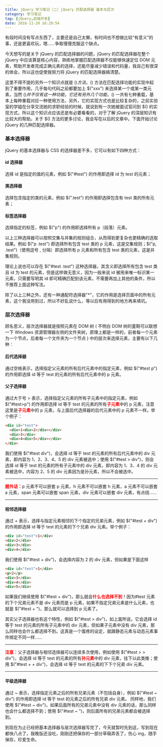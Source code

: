 ```yaml
---
title: jQuery 学习笔记（二）jQuery 匹配选择器 基本与层次
category: 学习笔记
tag: [jQuery,前端开发]
date: 2016-11-20 16:29:54
---
```


有段时间没有写点东西了，主要还是自己太懒，有时间也不想做比较“有意义”的事，还是更喜欢玩，嗯……争取慢慢克服这个缺点。<!--more-->

今天想写的是关于 jQuery 的匹配选择器的问题，jQuery 的匹配选择器在整个 jQuery 中应该算是核心内容，熟练地掌握匹配选择器不仅能够快速定位 DOM 元素，帮助开发者完成正确元素的选择，还能尽量减少错误和代码量，我自己有很深的体会，所以这也促使我努力将 jQuery 的匹配选择器搞清楚。

这里不得不提的另外一个知识点就是 $() 方法，$() 方法在匹配选择功能的实现中起到了重要作用，几乎每句代码之前都要加上 $("xxx") 来选择某一个或某一类元素，当然 $() 并不仅有这一种功能，它还有另外几个功能，$() 一共有七种重载，基本上每种重载对应一种使用方法，另外，它的实现方式也是比较复杂的，之前实验室的学姐在分享交流她的求职经验的时候，就说到有一次她被面试官问到 $() 的实现方式，所以这个知识点应该还是有必要看看的，对于了解 jQuery 的深层知识有比较大的帮助。关于 $() 方法的更多讨论，我会写在以后的文章中。下面开始讨论 jQuery 的几种匹配选择器。

### 基本选择器
jQuery 的基本选择器与 CSS 的选择器差不多，它可以有如下四种方式：

#### id 选择器
选择 id 是指定的值的元素，例如 $("#test") 的作用即选择 id 为 test 的元素；
#### 类选择器
选择包含指定的类的元素，例如 $(".test") 的作用即选择包含有 test 类的所有元素；
#### 标签选择器
选择指定的标签，例如 $("p") 的作用即选择所有 p（段落）元素。

以上三种选择器可以按照交集与并集的规则组合，从而得到更复杂也更精确的选取结果。例如 $("p .test") 即选择所有包含 test 类的 p 元素，这是交集规则；$("p, .test")（使用逗号 , 分隔）即选择所有 p 元素和所有包含 test 类的元素，这是并集规则。

理论上说也可以存在 $("#test .test") 这种选择器，其含义即选择所有包含 test 类且 id 为 test 的元素，但是这样做无意义，因为一般来说 id 被用来唯一标识某一元素，只需要写明其 id 即可精确匹配到该元素，不需要再加上其他的条件，所以不推荐上面这种写法。

除了以上三种之外，还有一种通配符选择器"*"，它的作用是选择页面中的所有元素，这个我没用到过，所以不好乱说什么，等以后有用得到的地方再来填坑。

### 层次选择器
顾名思义，层次选择器就是按照元素在 DOM 树 ( 不明白 DOM 树的童鞋可以联想一下 Windows 资源管理器左侧的文件夹树，原理上都是一样的，前者每一个元素为一个节点，后者每一个文件夹为一个节点 ) 中的层次来选择元素，主要有以下几种：

#### 后代选择器
通过空格表示，选择指定父元素的所有后代元素中的指定元素，例如 $("#test p") 的作用即选择 id 等于 test 的元素的所有后代元素中的 p 元素。
#### 父子选择器
通过大于号 > 表示，选择指定父元素的所有子元素中的指定元素，例如 $("#test>p") 的作用即选择 id 等于 test 的元素的所有<span style="color: red; font-weight: bold">子元素</span>中的 p 元素，注意这里是<span style="color: red; font-weight: bold">子元素</span>中的 p 元素，与上面后代选择器的后代元素中的 p 元素不一样。举个例子：
``` html
<div id="test">
  <div>1<div>2</div></div>
  <div>3</div>
  <div>4<div>5</div></div>
</div>
```
我们使用 $("#test div")，会选择 id 等于 test 的元素的所有后代元素中的 div 元素，即内容为 1、2、3、4、5 的 div 元素被选中；使用 $("#test > div")，则会选择 id 等于 test 的元素的所有子元素中的 div 元素，即内容为 1、3、4 的 div 元素被选中，内容为 2、5 的 div 元素因为是孙元素，所以不会被选中。

___
<span style="color: red; font-weight: bold">题外话：</span>p 元素不可以嵌套 p 元素，h 元素不可以嵌套 h 元素，a 元素不可以嵌套 a 元素，span 元素可以嵌套 span 元素，div 元素可以嵌套 div 元素，有点绕……
___

#### 相邻选择器
通过 + 表示，选择与指定元素相邻的下个指定的兄弟元素，例如 $("#test + div") 的作用即选择 id 等于 test 的元素的下个兄弟 div 元素。举个例子：
``` html
<div id="test">1</div>
<div>2</div>
<div>3</div>
<div>4</div>
```
我们使用 $("#test + div")，会选择内容为 2 的 div 元素，但如果是下面这样
``` html
<div id="test">1</div>
<p>2</p>
<div>3</div>
<div>4</div>
<div>5</div>
```
如果我们继续使用 $("#test + div")，那么就会<span style="color: red; font-weight: bold">什么也选择不到</span>！因为#test 元素的下个兄弟元素不是 div 元素而是 p 元素，如果不指定兄弟元素是什么元素，也就是 $("#test + ")，那么就可以选择到 p 元素了。

其实父子选择器也有这个特性，例如 $("#test > div")，如上面所说，它会选择 id 等于 test 的元素的所有子元素中的 div 元素，但如果子元素中没有 div 元素，那么同样也会什么都选择不到。这真是一个蛋疼的设定，就跟静态元素与动态元素事件绑定不同一样……

___
<span style="color: red; font-weight: bold">注意：</span>父子选择器与相邻选择器可以连续多次使用，例如使用 $("#test > > div")，会选择 id 等于 test 的元素的所有<span style="color: red; font-weight: bold">孙元素</span>中的 div 元素，往下以此类推；使用 $("#test + + div")，会选择 id 等于 test 的元素的下下个兄弟 div 元素。
___

#### 平级选择器
通过 ~ 表示，选择指定元素之后的所有兄弟元素（不包括自身），例如 $("#test ~ div") 的作用即选择 id 等于 test 的元素之后的所有兄弟 div 元素。
同样地，我们使用 $("#test ~ div")，如果后面所有的兄弟元素中没有 div 元素的话，那么同样也会什么都选择不到；使用 $("#test ~ ")，则后面所有的兄弟元素都会被选择到。

到现在为止已经把基本选择器与层次选择器写完了，今天就暂时先到这，写到现在都快八点了，我晚饭还没吃，刚刚还把保存的一部分草稿弄丢了，伤心 ing，随手保存，珍爱生命。